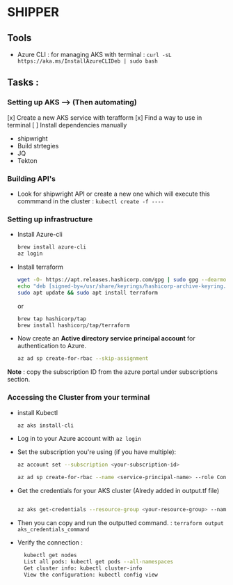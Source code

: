 # SHIPPER

## Tools

- Azure CLI : for managing AKS with terminal : `curl -sL https://aka.ms/InstallAzureCLIDeb | sudo bash`

## Tasks :


### Setting up AKS --> (Then automating)

[x] Create a new AKS service with terafform
[x] Find a way to use in terminal
[ ] Install dependencies manually 
  - shipwright 
  - Build strtegies
  - JQ
  - Tekton

### Building API's

- Look for shipwright API or create a new one which will execute this commmand in the cluster : `kubectl create -f ----`

### Setting up infrastructure

- Install Azure-cli

    ```bash
    brew install azure-cli
    az login
    ```

- Install terraform
  
  ```bash
  wget -O- https://apt.releases.hashicorp.com/gpg | sudo gpg --dearmor -o /usr/share/keyrings/hashicorp-archive-keyring.gpg
  echo "deb [signed-by=/usr/share/keyrings/hashicorp-archive-keyring.gpg] https://apt.releases.hashicorp.com $(lsb_release -cs) main" | sudo tee /etc/apt/sources.list.d/hashicorp.list
  sudo apt update && sudo apt install terraform
  ```

  or 

  ```bash
  brew tap hashicorp/tap
  brew install hashicorp/tap/terraform

  ```


- Now create an **Active directory service principal account** for authentication to Azure. 
   
   ```bash
   az ad sp create-for-rbac --skip-assignment
   ```

**Note** : copy the subscription ID from the azure portal under subscriptions section.


### Accessing the Cluster from your terminal

- install Kubectl 

  ```bash
  az aks install-cli
  ```

- Log in to your Azure account with `az login`

- Set the subscription you're using (if you have multiple):

    ```bash
    az account set --subscription <your-subscription-id>

    az ad sp create-for-rbac --name <service-principal-name> --role Contributor --scopes /subscriptions/<subscription-id>
    ```

- Get the credentials for your AKS cluster (Alredy added in output.tf file)

  ```bash

  az aks get-credentials --resource-group <your-resource-group> --name <your-cluster-name>

  ```

- Then you can copy and run the outputted command. : `terraform output aks_credentials_command`

- Verify the connection :

  ```bash
    kubectl get nodes
    List all pods: kubectl get pods --all-namespaces
    Get cluster info: kubectl cluster-info
    View the configuration: kubectl config view 
  ```